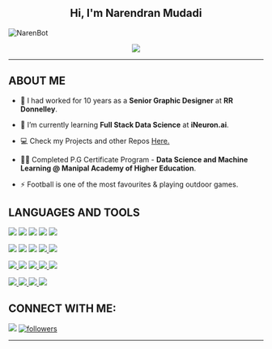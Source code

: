 <h2 align="center">Hi, I'm Narendran Mudadi</h2>

<p align="left"> <img src="https://komarev.com/ghpvc/?username=NarenBot&style=plastic&label=Profile+Views" alt="NarenBot"> </p>

<div align='center'>
<img src='https://readme-typing-svg.herokuapp.com?font=Zen+Dots&size=24&color=187DAD&background=A3E8FF00&center=true&lines=Data+Scientist;Data+Analyst;Data+Enthusiast'/>
</div>
<hr>

## **ABOUT ME**

- 🔭 I had worked for 10 years as a **Senior Graphic Designer** at **RR Donnelley**.

- 🌱 I’m currently learning **Full Stack Data Science** at **iNeuron.ai**.

- 💻 Check my Projects and other Repos [Here.](https://github.com/NarenBot?tab=repositories)

- 👨‍💻 Completed P.G Certificate Program - **Data Science and Machine Learning @ Manipal Academy of Higher Education**.

- ⚡ Football is one of the most favourites & playing outdoor games.

## **LANGUAGES AND TOOLS**

<p align="left"> 
<a href="https://www.python.org" target="_blank"> <img src="https://img.shields.io/badge/python-3670A0?style=for-the-badge&logo=python&logoColor=green"/></a>
<a href="https://pandas.pydata.org/" target="_blank"> <img src="https://img.shields.io/badge/pandas-%23150458.svg?style=for-the-badge&logo=pandas&logoColor=white"/></a> 
<a href="https://numpy.org/" target="_blank"> <img src="https://img.shields.io/badge/numpy-%23013243.svg?style=for-the-badge&logo=numpy&logoColor=white"></a>
<a href="https://scikit-learn.org/stable/" target="_blank"> <img src="https://img.shields.io/badge/scikit--learn-%23F7931E.svg?style=for-the-badge&logo=scikit-learn&logoColor=white"/></a> 
<a href="https://plotly.com/" target="_blank"> <img src="https://img.shields.io/badge/Plotly-%233F4F75.svg?style=for-the-badge&logo=plotly&logoColor=white"/></a>

<a href="https://www.jetbrains.com/pycharm/" target="_blank"> <img src="https://img.shields.io/badge/PyCharm-000000.svg?&style=for-the-badge&logo=PyCharm&logoColor=white"/></a>
<a href="https://code.visualstudio.com/" target="_blank"> <img src="https://img.shields.io/badge/Visual%20Studio%20Code-0078d7.svg?style=for-the-badge&logo=visual-studio-code&logoColor=darkblue"/></a>
<a href="https://jupyter.org/" target="_blank"> <img src="https://img.shields.io/badge/Jupyter-F37626.svg?&style=for-the-badge&logo=Jupyter&logoColor=white"/></a>
<a href="https://www.mysql.com/" target="_blank"> <img src="https://img.shields.io/badge/mysql-%2300f.svg?style=for-the-badge&logo=mysql&logoColor=black"/> </a>
<a href="https://www.mongodb.com/" target="_blank"> <img src="https://img.shields.io/badge/MongoDB-%234ea94b.svg?style=for-the-badge&logo=mongodb&logoColor=white"/></a>

<a href="https://public.tableau.com/app/profile/narendran1738" target="_blank"> <img src="https://img.shields.io/badge/Tableau-E97627?style=for-the-badge&logo=Tableau&logoColor=white"/> </a>
<a href="https://flask.palletsprojects.com/en/2.1.x/" target="_blank"> <img src="https://img.shields.io/badge/Flask-000000?style=for-the-badge&logo=flask&logoColor=white"/></a> 
<a href="https://streamlit.io/" target="_blank"> <img src="https://img.shields.io/badge/Streamlit-FF4B4B?style=for-the-badge&logo=Streamlit&logoColor=white"/> </a>
<a href="https://www.docker.com/" target="_blank"> <img src="https://img.shields.io/badge/Docker-2CA5E0?style=for-the-badge&logo=docker&logoColor=white"/> </a>
<a href="https://www.heroku.com" target="_blank"> <img src="https://img.shields.io/badge/Heroku-430098?style=for-the-badge&logo=heroku&logoColor=white"/> </a>


<a href="https://www.adobe.com/in/products/photoshop/landpa.html" target="_blank"> <img src="https://img.shields.io/badge/photoshop-%2331A8FF.svg?style=for-the-badge&logo=adobe%20photoshop&logoColor=darkblue"/> </a>
<a href="https://www.adobe.com/in/products/dreamweaver.html" target="_blank"> <img src="https://img.shields.io/badge/Dreamweaver-FF61F6.svg?style=for-the-badge&logo=Adobe%20Dreamweaver&logoColor=white"/> </a>
<a href="https://www.adobe.com/in/acrobat/complete-pdf-solution.html" target="_blank"> <img src="https://img.shields.io/badge/Acrobat%20DC-EC1C24.svg?style=for-the-badge&logo=Adobe%20Acrobat%20Reader&logoColor=white"/> </a>
<a href="https://www.microsoft.com/en-in/microsoft-365/excel" target="_blank"> <img src="https://img.shields.io/badge/Microsoft_Excel-217346?style=for-the-badge&logo=microsoft-excel&logoColor=white"/> </a> 

</p>

## **CONNECT WITH ME**:
<p align="left">
<a href = "https://www.linkedin.com/in/narendran-mudadi/"><img src="https://img.shields.io/badge/LinkedIn-0077B5?style=for-the-badge&logo=linkedin&logoColor=white"/></a>

<a href='https://github.com/NarenBot?tab=followers'>
   <img alt='followers' title='Follow Me on GitHub' src='https://custom-icon-badges.herokuapp.com/github/followers/aravind9722?color=236ad3&labelColor=1155ba&style=for-the-badge&logo=person-add&label=Follow&logoColor=white'/>
</a>
<hr>

